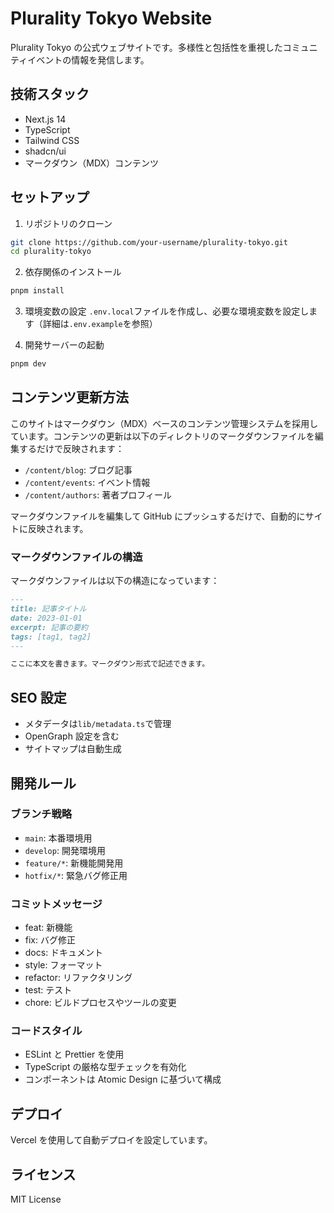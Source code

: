 # Plurality Tokyo Website

Plurality Tokyo の公式ウェブサイトです。多様性と包括性を重視したコミュニティイベントの情報を発信します。

## 技術スタック

- Next.js 14
- TypeScript
- Tailwind CSS
- shadcn/ui
- マークダウン（MDX）コンテンツ

## セットアップ

1. リポジトリのクローン

```bash
git clone https://github.com/your-username/plurality-tokyo.git
cd plurality-tokyo
```

2. 依存関係のインストール

```bash
pnpm install
```

3. 環境変数の設定
   `.env.local`ファイルを作成し、必要な環境変数を設定します（詳細は`.env.example`を参照）

4. 開発サーバーの起動

```bash
pnpm dev
```

## コンテンツ更新方法

このサイトはマークダウン（MDX）ベースのコンテンツ管理システムを採用しています。コンテンツの更新は以下のディレクトリのマークダウンファイルを編集するだけで反映されます：

- `/content/blog`: ブログ記事
- `/content/events`: イベント情報
- `/content/authors`: 著者プロフィール

マークダウンファイルを編集して GitHub にプッシュするだけで、自動的にサイトに反映されます。

### マークダウンファイルの構造

マークダウンファイルは以下の構造になっています：

```md
---
title: 記事タイトル
date: 2023-01-01
excerpt: 記事の要約
tags: [tag1, tag2]
---

ここに本文を書きます。マークダウン形式で記述できます。
```

## SEO 設定

- メタデータは`lib/metadata.ts`で管理
- OpenGraph 設定を含む
- サイトマップは自動生成

## 開発ルール

### ブランチ戦略

- `main`: 本番環境用
- `develop`: 開発環境用
- `feature/*`: 新機能開発用
- `hotfix/*`: 緊急バグ修正用

### コミットメッセージ

- feat: 新機能
- fix: バグ修正
- docs: ドキュメント
- style: フォーマット
- refactor: リファクタリング
- test: テスト
- chore: ビルドプロセスやツールの変更

### コードスタイル

- ESLint と Prettier を使用
- TypeScript の厳格な型チェックを有効化
- コンポーネントは Atomic Design に基づいて構成

## デプロイ

Vercel を使用して自動デプロイを設定しています。

## ライセンス

MIT License
